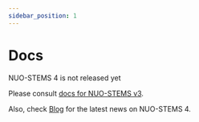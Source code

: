 ```yaml
---
sidebar_position: 1
---
```


# Docs

NUO-STEMS 4 is not released yet

Please consult [docs for NUO-STEMS v3](v3/).

Also, check [Blog](/blog) for the latest news on NUO-STEMS 4.
